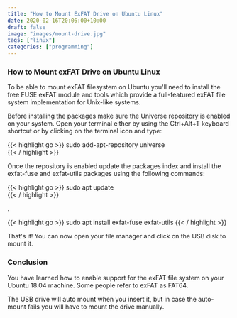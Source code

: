 ```yaml
---
title: "How to Mount ExFAT Drive on Ubuntu Linux"
date: 2020-02-16T20:06:00+10:00
draft: false
image: "images/mount-drive.jpg"
tags: ["linux"]
categories: ["programming"]
---
```


### How to Mount exFAT Drive on Ubuntu Linux

To be able to mount exFAT filesystem on Ubuntu you'll need to install the free FUSE exFAT module and tools which provide a full-featured exFAT file system implementation for Unix-like systems.

Before installing the packages make sure the Universe repository is enabled on your system. Open your terminal either by using the Ctrl+Alt+T keyboard shortcut or by clicking on the terminal icon and type:

{{< highlight go >}}
  sudo add-apt-repository universe        
{{< / highlight >}}

Once the repository is enabled update the packages index and install the exfat-fuse and exfat-utils packages using the following commands:

{{< highlight go >}}
  sudo apt update                          
{{< / highlight >}}

.

{{< highlight go >}}
  sudo apt install exfat-fuse exfat-utils
{{< / highlight >}}

That's it! You can now open your file manager and click on the USB disk to mount it.

### Conclusion

You have learned how to enable support for the exFAT file system on your Ubuntu 18.04 machine. Some people refer to exFAT as FAT64.

The USB drive will auto mount when you insert it, but in case the auto-mount fails you will have to mount the drive manually.
